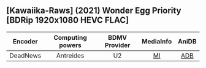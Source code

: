 ## [Kawaiika-Raws] (2021) Wonder Egg Priority [BDRip 1920x1080 HEVC FLAC]

| Encoder  | Computing powers | BDMV Provider | MediaInfo | AniDB |
| :------: | :--------------: | :-----------: | :-------: | :---: |
| DeadNews |    Antreides     |      U2       |   [MI]    | [ADB] |

[adb]: https://anidb.net/anime/15772
[mi]: https://bin.disroot.org/?b28dc45070e83289#FAYiC4WYTZEvKnHQNXSmqdeExU1H2RCRwNTwz1tdQzTv
